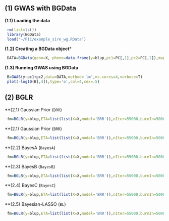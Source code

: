 ## (1) GWAS with BGData


**(1.1) Loading the data**
```R
 rm(list=ls())
 library(BGData)
 load('~/PIC/example_sire_wg.RData')
```

**(1.2) Creating a BGData object***
```R
 DATA=BGData(geno=X, pheno=data.frame(y=blup,pc1=PC[,1],pc2=PC[,2]),map=data.frame())
```
**(1.3) Running GWAS using BGData**
```R
 B=GWAS(y~pc1+pc2,data=DATA,method='lm',mc.cores=4,verbose=T) 
 plot(-log10(B[,4]),type='o',col=4,cex=.5)
```


## (2) BGLR

**(2.1) Gaussian Prior (`BRR`)
 
 ```R
  fm=BGLR(y=blup,ETA=list(list(X=X,model='BRR')),nIter=55000,burnIn=5000)
 ```
 
 **(2.1) Gaussian Prior (`BRR`)
 
 ```R
  fm=BGLR(y=blup,ETA=list(list(X=X,model='BRR')),nIter=55000,burnIn=5000)
 ```
 
 **(2.2) BayesA (`BayesA`)
 
 ```R
  fm=BGLR(y=blup,ETA=list(list(X=X,model='BRR')),nIter=55000,burnIn=5000)
 ```
 

 **(2.3) BayesB (`BayesB`)
 
 ```R
  fm=BGLR(y=blup,ETA=list(list(X=X,model='BRR')),nIter=55000,burnIn=5000)
 ```
 
 **(2.4) BayesC (`BayesC`)
 
 ```R
  fm=BGLR(y=blup,ETA=list(list(X=X,model='BRR')),nIter=55000,burnIn=5000)
 ```
 
 **(2.5) Bayesian-LASSO (`BL`)
 
 ```R
  fm=BGLR(y=blup,ETA=list(list(X=X,model='BRR')),nIter=55000,burnIn=5000)
 ```
 

